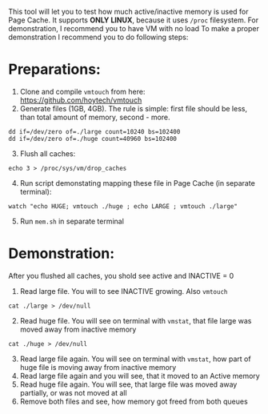 This tool will let you to test how much active/inactive memory is used for Page Cache. It supports **ONLY LINUX**, because it uses `/proc` filesystem.
For demonstration, I recommend you to have VM with no load 
To make a proper demonstration I recommend you to do following steps:  
# Preparations:
1) Clone and compile `vmtouch` from here: https://github.com/hoytech/vmtouch
2) Generate files (1GB, 4GB). The rule is simple: first file should be less, than total amount of memory, second - more.
```
dd if=/dev/zero of=./large count=10240 bs=102400
dd if=/dev/zero of=./huge count=40960 bs=102400
```
3) Flush all caches:
```
echo 3 > /proc/sys/vm/drop_caches
```
4) Run script demonstating mapping these file in Page Cache (in separate terminal):
```
watch "echo HUGE; vmtouch ./huge ; echo LARGE ; vmtouch ./large"
```
5) Run `mem.sh` in separate terminal
# Demonstration:
After you flushed all caches, you shold see active and INACTIVE = 0
1) Read large file. You will to see INACTIVE growing. Also `vmtouch`  
```
cat ./large > /dev/null
```
2) Read huge file. You will see on terminal with `vmstat`, that file large was moved away from inactive memory
```
cat ./huge > /dev/null
```
3) Read large file again. You will see on terminal with `vmstat`, how part of huge file is moving away from inactive memory
4) Read large file again and you will see, that it moved to an Active memory
5) Read huge file again. You will see, that large file was moved away partially, or was not moved at all
6) Remove both files and see, how memory got freed from both queues
